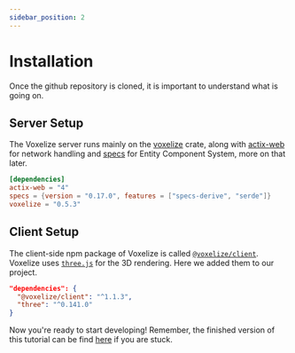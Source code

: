 ```yaml
---
sidebar_position: 2
---
```


# Installation

Once the github repository is cloned, it is important to understand what is going on.

## Server Setup

The Voxelize server runs mainly on the [voxelize](https://crates.io/crates/voxelize) crate, along with [actix-web](https://crates.io/crates/actix-web) for network handling and [specs](https://crates.io/crates/specs) for Entity Component System, more on that later.

```toml title="server/Cargo.toml"
[dependencies]
actix-web = "4"
specs = {version = "0.17.0", features = ["specs-derive", "serde"]}
voxelize = "0.5.3"
```

## Client Setup

The client-side npm package of Voxelize is called [`@voxelize/client`](https://www.npmjs.com/package/@voxelize/client). Voxelize uses [`three.js`](https://www.npmjs.com/package/three) for the 3D rendering. Here we added them to our project.

```json title="package.json"
"dependencies": {
  "@voxelize/client": "^1.1.3",
  "three": "^0.141.0"
}
```

Now you're ready to start developing! Remember, the finished version of this tutorial can be find [here](https://github.com/shaoruu/voxelize-example/tree/final) if you are stuck.
